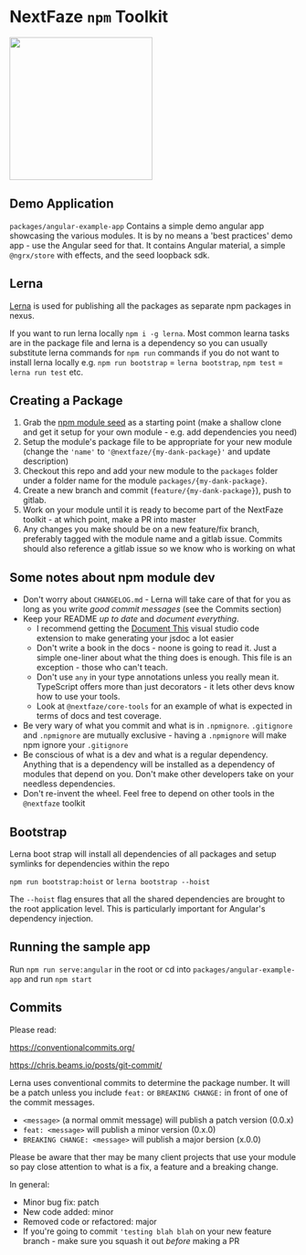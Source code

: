 # NextFaze `npm` Toolkit

<img src="https://res.cloudinary.com/teepublic/image/private/s--tKrGPgYa--/t_Resized%20Artwork/c_fit,g_north_west,h_954,w_954/co_262c3a,e_outline:48/co_262c3a,e_outline:inner_fill:48/co_ffffff,e_outline:48/co_ffffff,e_outline:inner_fill:48/co_bbbbbb,e_outline:3:1000/c_mpad,g_center,h_1260,w_1260/b_rgb:eeeeee/c_limit,f_jpg,h_630,q_90,w_630/v1489697662/production/designs/1330117_1.jpg" data-canonical-src="https://gyazo.com/eb5c5741b6a9a16c692170a41a49c858.png" width="250" height="250"/>

## Demo Application

`packages/angular-example-app` Contains a simple demo angular app showcasing the various modules. It is by no means a 'best practices' demo app - use the Angular seed for that. It contains Angular material, a simple `@ngrx/store` with effects, and the seed loopback sdk.

## Lerna

[Lerna](https://github.com/lerna/lerna) is used for publishing all the packages as separate npm packages in nexus.

If you want to run lerna locally `npm i -g lerna`.
Most common learna tasks are in the package file and lerna is a dependency so you can usually substitute lerna commands for `npm run` commands if you do not want to install lerna locally e.g. `npm run bootstrap` = `lerna bootstrap`, `npm test` = `lerna run test` etc.

## Creating a Package

1. Grab the [npm module seed](https://gitlab.nextfaze.com/nextfaze/npm-module-seed) as a starting point (make a shallow clone and get it setup for your own module - e.g. add dependencies you need)
2. Setup the module's package file to be appropriate for your new module (change the `'name'` to `'@nextfaze/{my-dank-package}'` and update description)
3. Checkout this repo and add your new module to the `packages` folder under a folder name for the module `packages/{my-dank-package}`.
4. Create a new branch and commit (`feature/{my-dank-package}`), push to gitlab.
5. Work on your module until it is ready to become part of the NextFaze toolkit - at which point, make a PR into master
6. Any changes you make should be on a new feature/fix branch, preferably tagged with the module name and a gitlab issue. Commits should also reference a gitlab issue so we know who is working on what

## Some notes about npm module dev

* Don't worry about `CHANGELOG.md` - Lerna will take care of that for you as long as you write _good commit messages_ (see the Commits section)
* Keep your README _up to date_ and _document everything_.
  * I recommend getting the [Document This](https://marketplace.visualstudio.com/items?itemName=joelday.docthis) visual studio code extension to make generating your jsdoc a lot easier
  * Don't write a book in the docs - noone is going to read it. Just a simple one-liner about what the thing does is enough. This file is an exception - those who can't teach.
  * Don't use `any` in your type annotations unless you really mean it. TypeScript offers more than just decorators - it lets other devs know how to use your tools.
  * Look at `@nextfaze/core-tools` for an example of what is expected in terms of docs and test coverage.
* Be very wary of what you commit and what is in `.npmignore`. `.gitignore` and `.npmignore` are mutually exclusive - having a `.npmignore` will make npm ignore your `.gitignore`
* Be conscious of what is a dev and what is a regular dependency. Anything that is a dependency will be installed as a dependency of modules that depend on you. Don't make other developers take on your needless dependencies.
* Don't re-invent the wheel. Feel free to depend on other tools in the `@nextfaze` toolkit

## Bootstrap

Lerna boot strap will install all dependencies of all packages and setup symlinks for dependencies within the repo

`npm run bootstrap:hoist` or `lerna bootstrap --hoist`

The `--hoist` flag ensures that all the shared dependencies are brought to the root application level. This is particularly important for Angular's dependency injection.

## Running the sample app

Run `npm run serve:angular` in the root or cd into `packages/angular-example-app` and run `npm start`

## Commits

Please read:

https://conventionalcommits.org/

https://chris.beams.io/posts/git-commit/

Lerna uses conventional commits to determine the package number. It will be a patch unless you include `feat:` or `BREAKING CHANGE:` in front of one of the commit messages.

* `<message>` (a normal ommit message) will publish a patch version (0.0.x)
* `feat: <message>` will publish a minor version (0.x.0)
* `BREAKING CHANGE: <message>` will publish a major bersion (x.0.0)

Please be aware that ther may be many client projects that use your module so pay close attention to what is a fix, a feature and a breaking change.

In general:

* Minor bug fix: patch
* New code added: minor
* Removed code or refactored: major
* If you're going to commit `'testing blah blah` on your new feature branch - make sure you squash it out _before_ making a PR
